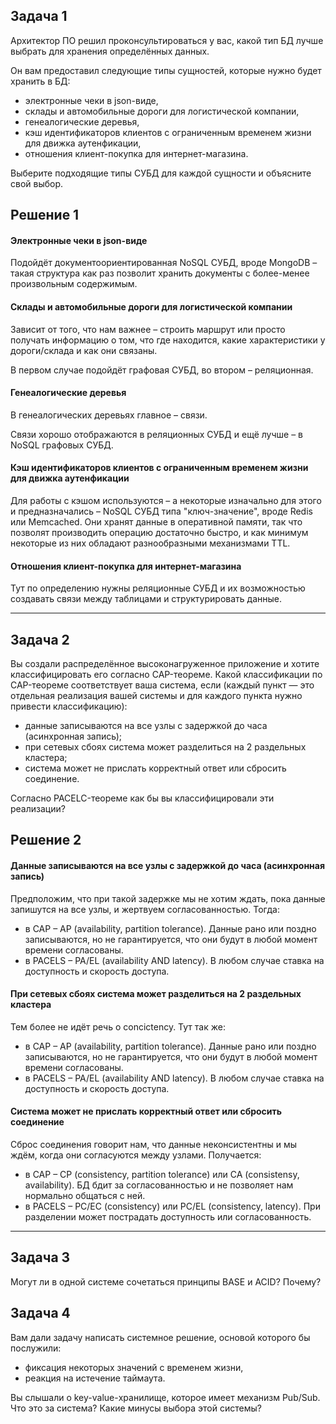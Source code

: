 ## Задача 1

Архитектор ПО решил проконсультироваться у вас, какой тип БД 
лучше выбрать для хранения определённых данных.

Он вам предоставил следующие типы сущностей, которые нужно будет хранить в БД:

- электронные чеки в json-виде,
- склады и автомобильные дороги для логистической компании,
- генеалогические деревья,
- кэш идентификаторов клиентов с ограниченным временем жизни для движка аутенфикации,
- отношения клиент-покупка для интернет-магазина.

Выберите подходящие типы СУБД для каждой сущности и объясните свой выбор.

## Решение 1

#### Электронные чеки в json-виде

Подойдёт документоориентированная NoSQL СУБД, вроде MongoDB – такая структура как раз позволит хранить документы с более-менее произвольным содержимым.

#### Склады и автомобильные дороги для логистической компании

Зависит от того, что нам важнее – строить маршрут или просто получать информацию о том, что где находится, какие характеристики у дороги/склада и как они связаны.

В первом случае подойдёт графовая СУБД, во втором – реляционная.

#### Генеалогические деревья

В генеалогических деревьях главное – связи.

Связи хорошо отображаются в реляционных СУБД и ещё лучше – в NoSQL графовых СУБД.

#### Кэш идентификаторов клиентов с ограниченным временем жизни для движка аутенфикации

Для работы с кэшом используются – а некоторые изначально для этого и предназначались – NoSQL СУБД типа "ключ-значение", вроде Redis или Memcached. Они хранят данные в оперативной памяти, так что позволят производить операцию достаточно быстро, и как минимум некоторые из них обладают разнообразными механизмами TTL.

#### Отношения клиент-покупка для интернет-магазина

Тут по определению нужны реляционные СУБД и их возможностью создавать связи между таблицами и структурировать данные.

---

## Задача 2

Вы создали распределённое высоконагруженное приложение и хотите классифицировать его согласно CAP-теореме. Какой классификации по CAP-теореме соответствует ваша система, если (каждый пункт — это отдельная реализация вашей системы и для каждого пункта нужно привести классификацию):

- данные записываются на все узлы с задержкой до часа (асинхронная запись);
- при сетевых сбоях система может разделиться на 2 раздельных кластера;
- система может не прислать корректный ответ или сбросить соединение.

Согласно PACELC-теореме как бы вы классифицировали эти реализации?

## Решение 2

#### Данные записываются на все узлы с задержкой до часа (асинхронная запись)

Предположим, что при такой задержке мы не хотим ждать, пока данные запишутся на все узлы, и жертвуем согласованностью. Тогда:

 * в CAP – AP (availability, partition tolerance). Данные рано или поздно записываются, но не гарантируется, что они будут в любой момент времени согласованы.
 * в PACELS – PA/EL (availability AND latency). В любом случае ставка на доступность и скорость доступа.

 #### При сетевых сбоях система может разделиться на 2 раздельных кластера

Тем более не идёт речь о concictency. Тут так же:

 * в CAP – AP (availability, partition tolerance). Данные рано или поздно записываются, но не гарантируется, что они будут в любой момент времени согласованы.
 * в PACELS – PA/EL (availability AND latency). В любом случае ставка на доступность и скорость доступа.

#### Система может не прислать корректный ответ или сбросить соединение

Сброс соединения говорит нам, что данные неконсистентны и мы ждём, когда они согласуются между узлами. Получается:

* в CAP – CP (consistency, partition tolerance) или CA (consistensy, availability). БД бдит за согласованностью и не позволяет нам нормально общаться с ней.
* в PACELS – PC/EC (consistency) или PС/EL (consistency, latency). При разделении может пострадать доступность или согласованность. 

---

## Задача 3

Могут ли в одной системе сочетаться принципы BASE и ACID? Почему?

## Задача 4

Вам дали задачу написать системное решение, основой которого бы послужили:

- фиксация некоторых значений с временем жизни,
- реакция на истечение таймаута.

Вы слышали о key-value-хранилище, которое имеет механизм Pub/Sub. 
Что это за система? Какие минусы выбора этой системы?
